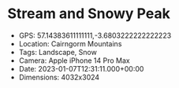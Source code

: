 # Stream and Snowy Peak

- GPS: 57.14383611111111,-3.6803222222222223
- Location: Cairngorm Mountains
- Tags: Landscape, Snow
- Camera: Apple iPhone 14 Pro Max
- Date: 2023-01-07T12:31:11.000+00:00
- Dimensions: 4032x3024
